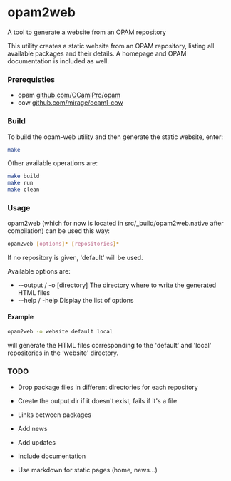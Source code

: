 opam2web
========

A tool to generate a website from an OPAM repository

This utility creates a static website from an OPAM repository, listing all 
available packages and their details. A homepage and OPAM documentation is 
included as well.

### Prerequisties

- opam [github.com/OCamlPro/opam](https://github.com/OCamlPro/opam)
- cow [github.com/mirage/ocaml-cow](https://github.com/mirage/ocaml-cow)

### Build

To build the opam-web utility and then generate the static website, enter:

```bash
make
```

Other available operations are:
```bash
make build
make run
make clean
```

### Usage

opam2web (which for now is located in src/_build/opam2web.native after 
compilation) can be used this way:
```bash
opam2web [options]* [repositories]*
```

If no repository is given, 'default' will be used.

Available options are:
- --output / -o [directory]
    The directory where to write the generated HTML files
- --help / -help
    Display the list of options

#### Example

```bash
opam2web -o website default local
```
will generate the HTML files corresponding to the 'default' and 'local' 
repositories in the 'website' directory.


### TODO

- Drop package files in different directories for each repository
- Create the output dir if it doesn't exist, fails if it's a file
- Links between packages

- Add news
- Add updates
- Include documentation
- Use markdown for static pages (home, news...)

